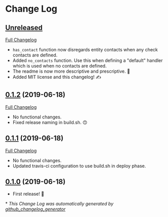 # Change Log

## [Unreleased](https://github.com/sensu/sensu-go-has-contact-filter/tree/HEAD)

[Full Changelog](https://github.com/sensu/sensu-go-has-contact-filter/compare/0.1.2...HEAD)

- `has_contact` function now disregards entity contacts when any check contacts are defined.
- Added `no_contacts` function. Use this when defining a "default" handler which is used when no contacts are defined.
- The readme is now more descriptive and prescriptive. 🤩
- Added MIT license and this changelog! ✍️

## [0.1.2](https://github.com/sensu/sensu-go-has-contact-filter/tree/0.1.2) (2019-06-18)
[Full Changelog](https://github.com/sensu/sensu-go-has-contact-filter/compare/0.1.1...0.1.2)

- No functional changes.
- Fixed release naming in build.sh. 🙃

## [0.1.1](https://github.com/sensu/sensu-go-has-contact-filter/tree/0.1.1) (2019-06-18)
[Full Changelog](https://github.com/sensu/sensu-go-has-contact-filter/compare/0.1.0...0.1.1)

- No functional changes.
- Updated travis-ci configuration to use build.sh in deploy phase.

## [0.1.0](https://github.com/sensu/sensu-go-has-contact-filter/tree/0.1.0) (2019-06-18)

- First release! 🎉

\* *This Change Log was automatically generated by [github_changelog_generator](https://github.com/skywinder/Github-Changelog-Generator)*
